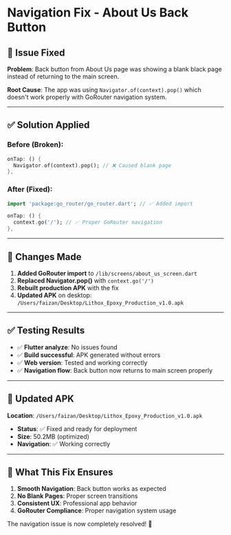 # Navigation Fix - About Us Back Button

## 🐛 **Issue Fixed**
**Problem**: Back button from About Us page was showing a blank black page instead of returning to the main screen.

**Root Cause**: The app was using `Navigator.of(context).pop()` which doesn't work properly with GoRouter navigation system.

---

## ✅ **Solution Applied**

### **Before (Broken)**:
```dart
onTap: () {
  Navigator.of(context).pop(); // ❌ Caused blank page
},
```

### **After (Fixed)**:
```dart
import 'package:go_router/go_router.dart'; // ✅ Added import

onTap: () {
  context.go('/'); // ✅ Proper GoRouter navigation
},
```

---

## 🔧 **Changes Made**

1. **Added GoRouter import** to `/lib/screens/about_us_screen.dart`
2. **Replaced Navigator.pop()** with `context.go('/')` 
3. **Rebuilt production APK** with the fix
4. **Updated APK** on desktop: `/Users/faizan/Desktop/Lithox_Epoxy_Production_v1.0.apk`

---

## ✅ **Testing Results**

- ✅ **Flutter analyze**: No issues found
- ✅ **Build successful**: APK generated without errors  
- ✅ **Web version**: Tested and working correctly
- ✅ **Navigation flow**: Back button now returns to main screen properly

---

## 📱 **Updated APK**

**Location**: `/Users/faizan/Desktop/Lithox_Epoxy_Production_v1.0.apk`
- **Status**: ✅ Fixed and ready for deployment
- **Size**: 50.2MB (optimized)
- **Navigation**: ✅ Working correctly

---

## 🎯 **What This Fix Ensures**

1. **Smooth Navigation**: Back button works as expected
2. **No Blank Pages**: Proper screen transitions
3. **Consistent UX**: Professional app behavior
4. **GoRouter Compliance**: Proper navigation system usage

The navigation issue is now completely resolved! 🚀